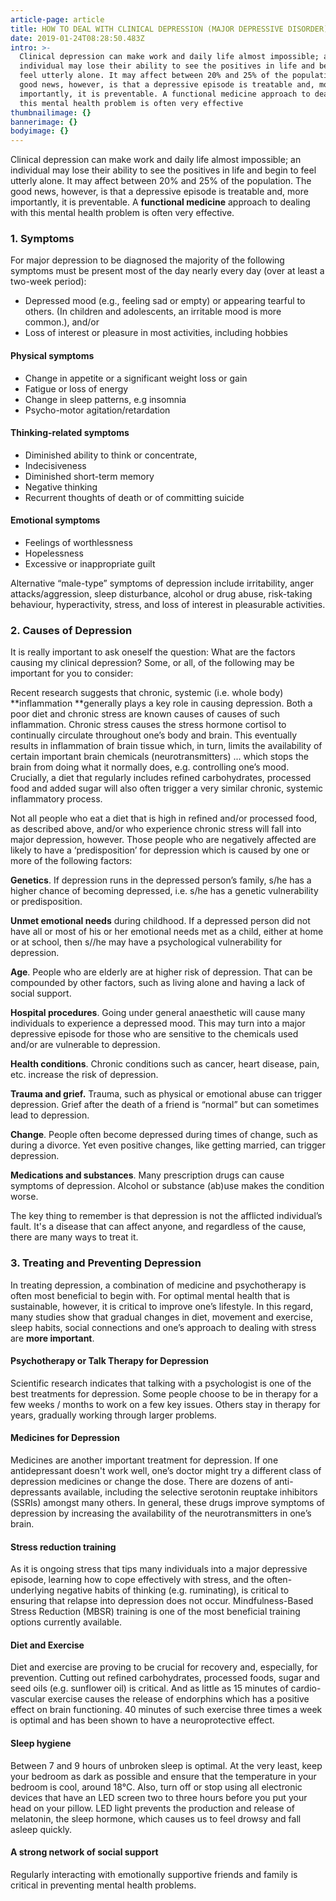 ```yaml
---
article-page: article
title: HOW TO DEAL WITH CLINICAL DEPRESSION (MAJOR DEPRESSIVE DISORDER)
date: 2019-01-24T08:28:50.483Z
intro: >-
  Clinical depression can make work and daily life almost impossible; an
  individual may lose their ability to see the positives in life and begin to
  feel utterly alone. It may affect between 20% and 25% of the population. The
  good news, however, is that a depressive episode is treatable and, more
  importantly, it is preventable. A functional medicine approach to dealing with
  this mental health problem is often very effective
thumbnailimage: {}
bannerimage: {}
bodyimage: {}
---
```

Clinical depression can make work and daily life almost impossible; an individual may lose their ability to see the positives in life and begin to feel utterly alone. It may affect between 20% and 25% of the population. The good news, however, is that a depressive episode is treatable and, more importantly, it is preventable. A **functional medicine** approach to dealing with this mental health problem is often very effective.

<h3>1.   Symptoms</h3>

For major depression to be diagnosed the majority of the following symptoms must be present most of the day nearly every day (over at least a two-week period):

* Depressed mood (e.g., feeling sad or empty) or appearing tearful to others. (In children and adolescents, an irritable mood is more common.), and/or
* Loss of interest or pleasure in most activities, including hobbies 

<h4>Physical symptoms</h4>

* Change in appetite or a significant weight loss or gain 	
* Fatigue or loss of energy 
* Change in sleep patterns, e.g insomnia 			
* Psycho-motor agitation/retardation 

<h4/>Thinking-related symptoms</h4>

* Diminished ability to think or concentrate, 			
* Indecisiveness
* Diminished short-term memory				
* Negative thinking
* Recurrent thoughts of death or of committing suicide

<h4>Emotional symptoms</h4>

* Feelings of worthlessness 					
* Hopelessness
* Excessive or inappropriate guilt 

Alternative “male-type” symptoms of depression include irritability, anger attacks/aggression, sleep disturbance, alcohol or drug abuse, risk-taking behaviour, hyperactivity, stress, and loss of interest in pleasurable activities.

<h3>2.   Causes of Depression</h3>

It is really important to ask oneself the question: What are the factors causing my clinical depression? Some, or all, of the following may be important for you to consider: 

Recent research suggests that chronic, systemic (i.e. whole body) **inflammation **generally plays a key role in causing depression. Both a poor diet and chronic stress are known causes of causes of such inflammation. Chronic stress causes the stress hormone cortisol to continually circulate throughout one’s body and brain. This eventually results in inflammation of brain tissue which, in turn, limits the availability of certain important brain chemicals (neurotransmitters) ... which stops the brain from doing what it normally does, e.g. controlling one’s mood. Crucially, a diet that regularly includes refined carbohydrates, processed food and added sugar will also often trigger a very similar chronic, systemic inflammatory process.

Not all people who eat a diet that is high in refined and/or processed food, as described above, and/or who experience chronic stress will fall into major depression, however. Those people who are negatively affected are likely to have a ‘predisposition’ for depression which is caused by one or more of the following factors:

**Genetics**. If depression runs in the depressed person’s family, s/he has a higher chance of becoming depressed, i.e. s/he has a genetic vulnerability or predisposition.   

**Unmet emotional needs** during childhood. If a depressed person did not have all or most of his or her emotional needs met as a child, either at home or at school, then s//he may have a psychological vulnerability for depression.

**Age**. People who are elderly are at higher risk of depression. That can be compounded by other factors, such as living alone and having a lack of social support. 

**Hospital procedures**. Going under general anaesthetic will cause many individuals to experience a depressed mood. This may turn into a major depressive episode for those who are sensitive to the chemicals used and/or are vulnerable to depression.

**Health conditions**. Chronic conditions such as cancer, heart disease, pain, etc. increase the risk of depression.

**Trauma and grief.** Trauma, such as physical or emotional abuse can trigger depression. Grief after the death of a friend is “normal” but can sometimes lead to depression.

**Change**. People often become depressed during times of change, such as during a divorce. Yet even positive changes, like getting married, can trigger depression.

**Medications and substances**. Many prescription drugs can cause symptoms of depression. Alcohol or substance (ab)use makes the condition worse.

The key thing to remember is that depression is not the afflicted individual’s fault. It's a disease that can affect anyone, and regardless of the cause, there are many ways to treat it.

<h3>3.   Treating and Preventing Depression</h3>

In treating depression, a combination of medicine and psychotherapy is often most beneficial to begin with. For optimal mental health that is sustainable, however, it is critical to improve one’s lifestyle. In this regard, many studies show that gradual changes in diet, movement and exercise, sleep habits, social connections and one’s approach to dealing with stress are **more important**.

<h4>Psychotherapy or Talk Therapy for Depression</h4>

Scientific research indicates that talking with a psychologist is one of the best treatments for depression. Some people choose to be in therapy for a few weeks / months to work on a few key issues. Others stay in therapy for years, gradually working through larger problems. 

<h4>Medicines for Depression</h4>

Medicines are another important treatment for depression. If one antidepressant doesn't work well, one’s doctor might try a different class of depression medicines or change the dose. There are dozens of anti-depressants available, including the selective serotonin reuptake inhibitors (SSRIs) amongst many others. In general, these drugs improve symptoms of depression by increasing the availability of the neurotransmitters in one’s brain.

<h4>Stress reduction training</h4>

As it is ongoing stress that tips many individuals into a major depressive episode, learning how to cope effectively with stress, and the often-underlying negative habits of thinking (e.g. ruminating), is critical to ensuring that relapse into depression does not occur. Mindfulness-Based Stress Reduction (MBSR) training is one of the most beneficial training options currently available.

<h4>Diet and Exercise</h4>

Diet and exercise are proving to be crucial for recovery and, especially, for prevention. Cutting out refined carbohydrates, processed foods, sugar and seed oils (e.g. sunflower oil) is critical. And as little as 15 minutes of cardio-vascular exercise causes the release of endorphins which has a positive effect on brain functioning. 40 minutes of such exercise three times a week is optimal and has been shown to have a neuroprotective effect.

<h4>Sleep hygiene</h4>

Between 7 and 9 hours of unbroken sleep is optimal. At the very least, keep your bedroom as dark as possible and ensure that the temperature in your bedroom is cool, around 18°C. Also, turn off or stop using all electronic devices that have an LED screen two to three hours before you put your head on your pillow. LED light prevents the production and release of melatonin, the sleep hormone, which causes us to feel drowsy and fall asleep quickly.

<h4>A strong network of social support </h4>

Regularly interacting with emotionally supportive friends and family is critical in preventing mental health problems.
